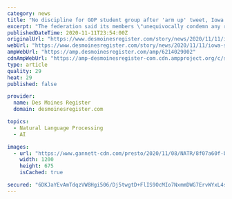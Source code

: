 ```yaml
---
category: news
title: "No discipline for GOP student group after 'arm up' tweet, Iowa State says; free speech debate sparked"
excerpt: "The federation said its members \"unequivocally condemn any real or perceived threat of violence\" and that Iowa State's chapter may reapply for recognition at their spring ... brought on conversations about free speech guaranteed by the First Amendment."
publishedDateTime: 2020-11-11T23:54:00Z
originalUrl: "https://www.desmoinesregister.com/story/news/2020/11/11/iowa-state-college-republicans-twitter-trump-gop-draws-concern-students-free-speech/6214029002/"
webUrl: "https://www.desmoinesregister.com/story/news/2020/11/11/iowa-state-college-republicans-twitter-trump-gop-draws-concern-students-free-speech/6214029002/"
ampWebUrl: "https://amp.desmoinesregister.com/amp/6214029002"
cdnAmpWebUrl: "https://amp-desmoinesregister-com.cdn.ampproject.org/c/s/amp.desmoinesregister.com/amp/6214029002"
type: article
quality: 29
heat: 29
published: false

provider:
  name: Des Moines Register
  domain: desmoinesregister.com

topics:
  - Natural Language Processing
  - AI

images:
  - url: "https://www.gannett-cdn.com/presto/2020/11/08/NATR/8f07a60f-b430-4188-b09e-d4db21e8e50b-arm_up_tweet.png?auto=webp&crop=828,466,x0,y0&format=pjpg&width=1200"
    width: 1200
    height: 675
    isCached: true

secured: "6DKJaYEvAmTdqzVW8Hgi506/Dj5twgtD+FlIS9OcMIo7NxmmDWG7ErvWYxL4sA3PfPdnOlFPqNylUjQn+iLMJrceSO0Wa8ty25pfkp01p2QdwE19Tl+mDlIwkbKJH2/44UGlciTimpVxbSVD0EObo/Xe8yv7Y4XmPMhUTxTEO9rHYjGL2b/nCjB6ejCT21u5Mkfb22yl/Yzn5hCiRDYR/erG6iPtMXgQwzaAZKwl3+F1yAZ+1l3FmztXYfqZgo2M6YmUr9zx5qoett194yEbsyWfavEJb6uGvIiXShGal0HYTQ3gOxl8V9JOEDP3NsEOrbFi6IkvkNB6tUorEs96rEHA1Ta3UZq2VcevL/IJwpQ=;eOJxCCdmKI7r1LHZwK012w=="
---
```


